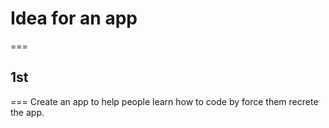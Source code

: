 # Idea for an app
===

## 1st
===
Create an app to help people learn how to code by force them recrete the app.